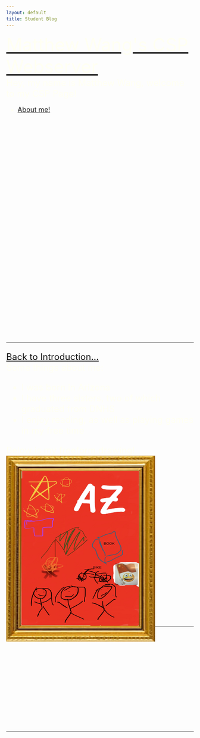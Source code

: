 ```yaml
---
layout: default
title: Student Blog
---
```

<section id="introduction"></section>
<!--gives td, or table data a white border of thickness 1 pixel-->
<!--setting background image, and making sure the site looks good and has enough space by expanding minimum height-->
<style>
p{text-align: left}
td{
  border:1px solid white;
}
body {
    background-image: url('images/gray-cubes.jpg'); 
    background-repeat: no-repeat;
    background-size: cover;
    min-height: 325vh

}
</style>
<!--creates a section that can be hyperlinked, with id introduction, so if you want to make a link to it it would be "https://www.url.com/#introduction", can be used to go to different sections of a page-->  
<font size ="+5">
<u>
<!--<u> underlines, <span> can be used similarly to <div> but can be used in between lines, while div is used in big chunks/blocks, div is used to make/mark sections (not the same as <section>)-->
    <span style="color:#fffff2;">
    Matthew Wang's CSP Webserver
    </span>
</u>
</font>
<br>
<font size="+2">
<span style="color:#fffff2;">
Hey, my name is Matthew Wang, welcome to my CSP Page! 
<br>
<font size="+1">
<!--<a> is a hyperlink, href is the link/website addon that will be activated when hyperlink is pressed. You can also put a button where it says "down to buttons..." to make it so you click a button to activate the link instead of clicking text-->
<ul>
<li><a id="godown" href="#aboutme">About me!</a></li><br>
</ul>
</font>
<font size="+2">
<br><br><br><br><br><br><br><br><br><br><br><br><br><br><br><section id="aboutme">
<br><br><br><br><hr><a id="goup" href="#introduction">Back to Introduction...</a><br>
Some things about me:
<!--<ul> = bulletted list, every content in <li> (list) will be bulletted -->
<ul>
<li>I was born in Arizona</li>
<li>I have three sisters, two of which graduated from DNHS</li>
<li>I enjoy reading, as well as playing games in my free time</li>
</ul>
Below is my freeform drawing!
<br>
<!--<img> tag, src = source, "path of image"-->
<img src="images/freeform.png" 
     width="400" 
     height="500"
     align="left"/>
<br><br><br><br><br><br><br><br><br><br><br><br><br><br><br>
<!--creates a large separator line-->
<hr class="dotted">
<br><br><br><br><br><br><br><br>
<hr>
